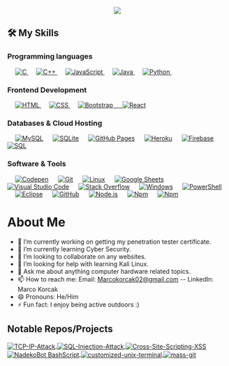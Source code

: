 <p align="center">
  <img src= https://readme-typing-svg.demolab.com?font=Fira+Code&size=25&pause=1000&color=13F711&background=000000&center=true&multiline=true&width=435&height=80&lines=Hello!+I'm+Marco+Korcak+;Welcome+to+my+GitHub />
</p>

## 🛠️ My Skills

### Programming languages


<p align="left"> 
  &emsp;
  <a href="https://www.cprogramming.com/" target="_blank"> 
    <img alt="C" src="https://img.shields.io/badge/C%20-%232370ED.svg?logo=c&logoColor=white">
  </a> 
  &emsp;
  <a href="https://www.w3schools.com/cpp/" target="_blank"> 
    <img alt="C++" src="https://img.shields.io/badge/C++%20-%2300599C.svg?logo=c%2B%2B&logoColor=white">
  </a> 
  &emsp;
  <a href="https://developer.mozilla.org/en-US/docs/Web/JavaScript" target="_blank"> 
     <img alt="JavaScript" src="https://img.shields.io/badge/JavaScript%20-%23F7DF1E.svg?logo=javascript&logoColor=black">
   </a>
  &emsp;
  <a href="https://www.java.com" target="_blank"> 
    <img alt="Java" src="https://img.shields.io/badge/Java-%23007396.svg?logo=java&logoColor=white">
  </a>
  &emsp;
   <a href="https://www.python.org" target="_blank">
    <img alt="Python" src="https://img.shields.io/badge/Python%20-%2314354C.svg?logo=python&logoColor=white">
  </a>
  &emsp;
</p>

### Frontend Development
<p align="left"> 
  &emsp; 
  <a href="https://www.w3.org/html/" target="_blank"> 
   <img alt="HTML" src="https://img.shields.io/badge/HTML5%20-%23E34F26.svg?logo=html5&logoColor=white">
  </a>   
  &emsp;
  <a href="https://www.w3schools.com/css/" target="_blank">
    <img alt="CSS" src="https://img.shields.io/badge/CSS%20-%231572B6.svg?logo=css3&logoColor=white">
  </a> 
   &emsp;
  <a href="https://getbootstrap.com" target="_blank"> 
    <img alt="Bootstrap" src="https://img.shields.io/badge/Bootstrap-%23563D7C.svg?style=flat&logo=bootstrap&logoColor=white"/>
      &emsp;
  <a href="https://getbootstrap.com" target="_blank"> 
    <img alt="React" src="https://img.shields.io/badge/-React-61DAFB?style=flat-square&logo=react&logoColor=ffffff"/>
  </a>
</p>

### Databases & Cloud Hosting
<p align="left">
  &emsp;
    <a href="https://www.mysql.com/"><img alt="MySQL" src="https://img.shields.io/badge/MySQL-%2300f.svg?style=flat&llogo=mysql&logoColor=white"></a>
  &emsp;
    <a href="https://www.sqlite.org/"><img alt="SQLite" src ="https://img.shields.io/badge/sqlite-%2307405e.svg?style=flat&logo=sqlite&logoColor=white"/></a>
  &emsp;
    <a href="https://www.github.com"><img alt="GitHub Pages" src="https://img.shields.io/badge/GitHub%20Pages-%23327FC7.svg?style=flat&llogo=github&logoColor=white"></a>
  &emsp;
    <a href="https://www.heroku.com/"><img alt="Heroku" src="https://img.shields.io/badge/Heroku%20-%23430098.svg?logo=heroku&logoColor=white"></a>  
  &emsp;
    <a href="https://firebase.google.com/"><img alt="Firebase" src ="https://img.shields.io/badge/Firebase-%23316192.svg?logo=firebase&logoColor=white"></a>
  &emsp;
    <a href="https://www.microsoft.com/en-us/sql-server/sql-server-downloads/"><img alt="SQL" src ="https://img.shields.io/badge/-Sql%20Server-CC2927?style=flat-square&logo=microsoft-sql-server&logoColor=ffffff"></a>

 </p>
  

 ### Software & Tools
 
<p>
  &emsp;
    <a href="#"><img alt="Codepen" src="https://img.shields.io/badge/Codepen-000000.svg?logo=codepen&logoColor=white"></a>
  &emsp;
    <a href="#"><img alt="Git" src="https://img.shields.io/badge/Git%20-%23F05033.svg?logo=git&logoColor=white"></a>
  &emsp;
    <a href="#"><img alt="Linux" src="https://img.shields.io/badge/Linux-FCC624?style=flat&logo=linux&logoColor=black"></a>
  &emsp;
    <a href="#"><img alt="Google Sheets" src="https://img.shields.io/badge/Google%20Sheets%20-%2334A853.svg?logo=google%20sheets&logoColor=white"></a>
  &emsp;
    <a href="#"><img alt="Visual Studio Code" src="https://img.shields.io/badge/Visual%20Studio%20Code-0078d7.svg?logo=visual-studio-code&logoColor=white"></a>
  &emsp;
    <a href="#"><img alt="Stack Overflow" src="https://img.shields.io/badge/-Stack%20Overflow-FE7A16?logo=stack-overflow&logoColor=white"></a>
  &emsp;
    <a href="#"><img alt="Windows" src="http://img.shields.io/badge/-Windows-0078D6?style=flat-square&logo=windows&logoColor=ffffff"></a>
  &emsp;
    <a href="#"><img alt="PowerShell" src="http://img.shields.io/badge/-Powershell-5391FE?style=flat-square&logo=powershell&logoColor=ffffff"></a>
   &emsp;
    <a href="#"><img alt="Eclipse" src="http://img.shields.io/badge/-Eclipse-2C2255?style=flat-square&logo=eclipse&logoColor=ffffff"></a>  
      &emsp;
        <a href="#"><img alt="GitHub" src="https://img.shields.io/badge/-GitHub-181717?style=flat-square&logo=github"></a>
   &emsp;
    <a href="#"><img alt="Node.js" src="https://img.shields.io/badge/-Nodejs-339933?style=flat-square&logo=Node.js&logoColor=ffffff"></a>
   &emsp;
    <a href="#"><img alt="Npm" src="https://img.shields.io/badge/-npm-CB3837?style=flat-square&logo=npm"></a>
   &emsp;
    <a href="#"><img alt="Npm" src="https://img.shields.io/badge/-GitLab-FCA121?style=flat-square&logo=gitlab"></a>
    
    
</p>

<h1 align="left"> About Me </h1>


- 🔭 I’m currently working on getting my penetration tester certificate.
- 🌱 I’m currently learning Cyber Security.
- 👯 I’m looking to collaborate on any websites. 
- 🤔 I’m looking for help with learning Kali Linux.  
- 💬 Ask me about anything computer hardware related topics.
- 📫 How to reach me: Email: Marcokorcak02@gmail.com   -- LinkedIn: Marco Korcak
- 😄 Pronouns: He/Him
- ⚡ Fun fact: I enjoy being active outdoors :)


## Notable Repos/Projects

<a href="https://github.com/Marcokorcak/TCP-IP-Attack">
  <image align="center" src="https://github.com/Marcokorcak/TCP-IP-Attack" alt="TCP-IP-Attack" />
</a>
<a href="https://github.com/Marcokorcak/SQL-Injection-Attack">
  <image align="center" src="https://github.com/Marcokorcak/SQL-Injection-Attack" alt="SQL-Injection-Attack" />
</a>
<a href="https://github.com/Marcokorcak/Cross-Site-Scripting-XSS">
  <image align="center" src="https://github.com/Marcokorcak/Cross-Site-Scripting-XSS" alt="Cross-Site-Scripting-XSS" />
</a>
<a href="https://github.com/StrangeRanger/NadekoBot-BashScript">
  <image align="center" src="https://github-readme-stats-puce-eta.vercel.app/api/pin/?username=StrangeRanger&repo=NadekoBot-BashScript&theme=material-palenight" alt="NadekoBot BashScript" />
</a>
<a href="https://github.com/StrangeRanger/customized-unix-terminal">
  <image align="center" src="https://github-readme-stats-puce-eta.vercel.app/api/pin/?username=StrangeRanger&repo=customized-unix-terminal&theme=material-palenight" alt="customized-unix-terminal" />
</a>
<a href="https://github.com/StrangeRanger/mass-git">
  <image align="center" src="https://github-readme-stats-puce-eta.vercel.app/api/pin/?username=StrangeRanger&repo=mass-git&theme=material-palenight" alt="mass-git" />
</a>


